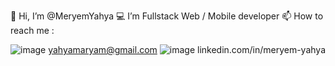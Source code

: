  👋 Hi, I’m @MeryemYahya
 💻 I’m Fullstack Web / Mobile developer 
 📫 How to reach me :
 
 ![image](https://img.shields.io/badge/Gmail-D14836?style=for-the-badge&logo=gmail&logoColor=white) yahyamaryam@gmail.com
 ![image](https://img.shields.io/badge/LinkedIn-0077B5?style=for-the-badge&logo=linkedin&logoColor=white) linkedin.com/in/meryem-yahya


<!---
MeryemYahya/MeryemYahya is a ✨ special ✨ repository because its `README.md` (this file) appears on your GitHub profile.
You can click the Preview link to take a look at your changes.
--->
